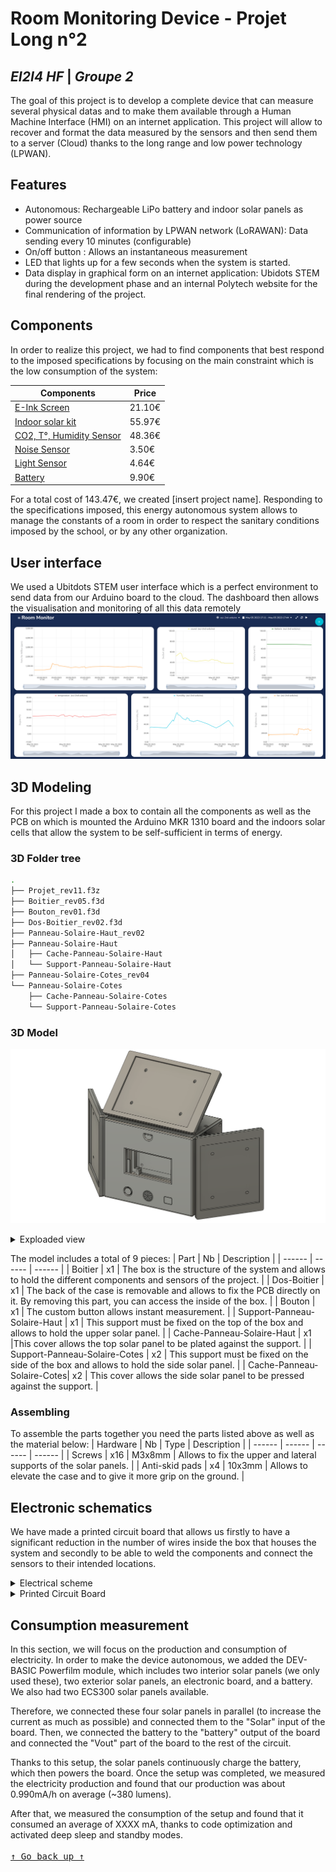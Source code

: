 # Room Monitoring Device - Projet Long n°2
## _EI2I4 HF_ | _Groupe 2_

The goal of this project is to develop a complete device that can measure several physical datas and to make them available through a Human Machine Interface (HMI) on an internet application. This project will allow to recover and format the data measured by the sensors and then send them to a server (Cloud) thanks to the long range and low power technology (LPWAN).

## Features
- Autonomous: Rechargeable LiPo battery and indoor solar panels as power source
- Communication of information by LPWAN network (LoRAWAN): Data sending every 10 minutes (configurable)
- On/off button : Allows an instantaneous measurement
- LED that lights up for a few seconds when the system is started.
- Data display in graphical form on an internet application: Ubidots STEM during the development phase and an internal Polytech website for the final rendering of the project.

## Components
In order to realize this project, we had to find components that best respond to the imposed specifications by focusing on the main constraint which is the low consumption of the system:

| Components | Price |
| ------ | ------ |
| [E-Ink Screen](https://www.digikey.fr/en/products/detail/adafruit-industries-llc/4197/10060730) | 21.10€ |  
| [Indoor solar kit](https://www.mouser.fr/ProductDetail/PowerFilm/DEV-BASIC?qs=BJlw7L4Cy7%2Fw4dHFXPm5kg%3D%3D) | 55.97€ |
| [CO2, T°, Humidity Sensor](https://www.digikey.fr/fr/products/detail/seeed-technology-co.,-ltd/101020952/14672116?utm_adgroup=&utm_source=google&utm_medium=cpc&utm_campaign=PMAX%20Shopping_Product_Development%20Board&utm_term=&productid=14672116&gclid=CjwKCAiA3KefBhByEiwAi2LDHGC3sSf3_wtaYPH630ib0XKAaLsoO_e8GBNamO-FCIEC66xhhMLAGhoCcFoQAvD_BwE) | 48.36€ |
| [Noise Sensor](https://www.gotronic.fr/art-module-micro-mems-fermion-sen0487-34167.htm) | 3.50€ |
| [Light Sensor](https://www.digikey.fr/fr/products/detail/adafruit-industries-llc/5378/16056942?utm_adgroup=&utm_source=google&utm_medium=cpc&utm_campaign=PMAX%20Shopping_Product_Development%20Board&utm_term=&productid=16056942&gclid=CjwKCAiAl9efBhAkEiwA4ToriqFnO5TcQVJoOHX-VCiYtwIO2bZSYyVDAaRXxzhDUZyRP_28fs59SxoCnOUQAvD_BwE) | 4.64€ |
| [Battery](https://www.gotronic.fr/art-accu-lipo-3-7-vcc-1000-mah-pr523450-5813.htm) | 9.90€ |

For a total cost of 143.47€, we created [insert project name]. Responding to the specifications imposed, this energy autonomous system allows to manage the constants of a room in order to respect the sanitary conditions imposed by the school, or by any other organization.

## User interface
We used a Ubitdots STEM user interface which is a perfect environment to send data from our Arduino board to the cloud. The dashboard then allows the visualisation and monitoring of all this data remotely
![](images/HMI/ubidots2.png)


## 3D Modeling
For this project I made a box to contain all the components as well as the PCB on which is mounted the Arduino MKR 1310 board and the indoors solar cells that allow the system to be self-sufficient in terms of energy.

### 3D Folder tree

```bash
.
├── Projet_rev11.f3z
├── Boitier_rev05.f3d
├── Bouton_rev01.f3d
├── Dos-Boitier_rev02.f3d
├── Panneau-Solaire-Haut_rev02
├── Panneau-Solaire-Haut
│   ├── Cache-Panneau-Solaire-Haut
│   └── Support-Panneau-Solaire-Haut
├── Panneau-Solaire-Cotes_rev04
└── Panneau-Solaire-Cotes
    ├── Cache-Panneau-Solaire-Cotes
    └── Support-Panneau-Solaire-Cotes
```

### 3D Model
![](images/3D/final-project-grey.png)

<details>
<summary>Exploaded view</summary>

![](images/3D/final-project-exploaded_view-grey.png)
</details>

The model includes a total of 9 pieces:
| Part | Nb | Description |
| ------ | ------ | ------ |
| Boitier | x1 | The box is the structure of the system and allows to hold the different components and sensors of the project. |
| Dos-Boitier | x1 | The back of the case is removable and allows to fix the PCB directly on it. By removing this part, you can access the inside of the box. |
| Bouton | x1 | The custom button allows instant measurement. |
| Support-Panneau-Solaire-Haut | x1 | This support must be fixed on the top of the box and allows to hold the upper solar panel. |
| Cache-Panneau-Solaire-Haut | x1 |This cover allows the top solar panel to be plated against the support. |
| Support-Panneau-Solaire-Cotes | x2 | This support must be fixed on the side of the box and allows to hold the side solar panel. |
| Cache-Panneau-Solaire-Cotes| x2 | This cover allows the side solar panel to be pressed against the support. |

### Assembling
To assemble the parts together you need the parts listed above as well as the material below:
| Hardware | Nb | Type |  Description |
| ------ | ------ | ------ | ------ |
| Screws | x16 | M3x8mm | Allows to fix the upper and lateral supports of the solar panels. |
| Anti-skid pads | x4 | 10x3mm | Allows to elevate the case and to give it more grip on the ground. |

## Electronic schematics
We have made a printed circuit board that allows us firstly to have a significant reduction in the number of wires inside the box that houses the system and secondly to be able to weld the components and connect the sensors to their intended locations.
<details>
<summary>Electrical scheme</summary>

![](images/PCB/electrical_schematics.png)
</details>

<details>
<summary>Printed Circuit Board</summary>

![](images/PCB/pcb.png)
</details>

## Consumption measurement
In this section, we will focus on the production and consumption of electricity. In order to make the device autonomous, we added the DEV-BASIC Powerfilm module, which includes two interior solar panels (we only used these), two exterior solar panels, an electronic board, and a battery. We also had two ECS300 solar panels available.

Therefore, we connected these four solar panels in parallel (to increase the current as much as possible) and connected them to the "Solar" input of the board. Then, we connected the battery to the "battery" output of the board and connected the "Vout" part of the board to the rest of the circuit.

Thanks to this setup, the solar panels continuously charge the battery, which then powers the board. Once the setup was completed, we measured the electricity production and found that our production was about 0.990mA/h on average (~380 lumens).

After that, we measured the consumption of the setup and found that it consumed an average of XXXX mA, thanks to code optimization and activated deep sleep and standby modes. <br>
[<kbd> <br> &uarr; Go back up &uarr; <br> <br> </kbd>][Link]

[Link]: # 'https://github.com/Maxemmm/Room-Monitoring-Device'

